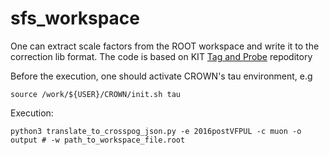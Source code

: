 # sfs_workspace
One can extract scale factors from the ROOT workspace and write it to the correction lib format. The code is based on KIT  [Tag and Probe](https://github.com/KIT-CMS/TagAndProbe) repoditory

Before the execution, one should activate CROWN's tau environment, e.g

```
source /work/${USER}/CROWN/init.sh tau
```

Execution:

```
python3 translate_to_crosspog_json.py -e 2016postVFPUL -c muon -o output # -w path_to_workspace_file.root
```
